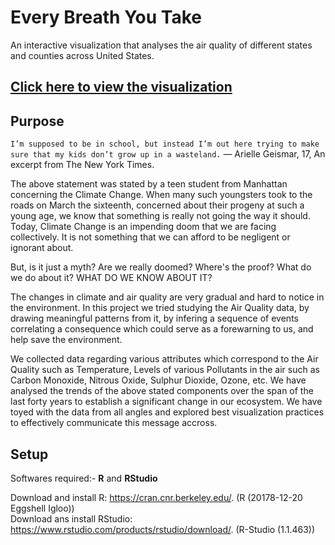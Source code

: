 # Every Breath You Take
 An interactive visualization that analyses the air quality of different states and counties across United States.  
 
  
## **[Click here to view the visualization](http://shiny.evl.uic.edu:3838/g3/Every_Breath_You_Take/)**
 
 
 
 ## Purpose
 `I’m supposed to be in school, but instead I’m out here trying to make sure that my kids don’t grow up in a wasteland.` — Arielle Geismar, 17, An excerpt from The New York Times.
 
The above statement was stated by a teen student from Manhattan concerning the Climate Change. When many such youngsters took to the roads on March the sixteenth, concerned about their progeny at such a young age, we know that something is really not going the way it should. Today, Climate Change is an impending doom that we are facing collectively. It is not something that we can afford to be negligent or ignorant about.  

But, is it just a myth? Are we really doomed? Where's the proof? What do we do about it? WHAT DO WE KNOW ABOUT IT?  
  
The changes in climate and air quality are very gradual and hard to notice in the environment. In this project we tried studying the Air Quality data, by drawing meaningful patterns from it, by infering a sequence of events correlating a consequence which could serve as a forewarning to us, and help save the environment.  
  
We collected data regarding various attributes which correspond to the Air Quality such as Temperature, Levels of various Pollutants in the air such as Carbon Monoxide, Nitrous Oxide, Sulphur Dioxide, Ozone, etc. We have analysed the trends of the above stated components over the span of the last forty years to establish a significant change in our ecosystem. We have toyed with the data from all angles and explored best visualization practices to effectively communicate this message accross.  


## Setup

Softwares required:- **R** and **RStudio**  

Download and install R: https://cran.cnr.berkeley.edu/. (R (20178-12-20 Eggshell Igloo))  
Download ans install RStudio: https://www.rstudio.com/products/rstudio/download/. (R-Studio (1.1.463))

